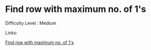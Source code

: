 # Find row with maximum no. of 1's

Difficulty Level : Medium

Links:

[Find row with maximum no. of 1's](https://www.geeksforgeeks.org/problems/row-with-max-1s0023/1)